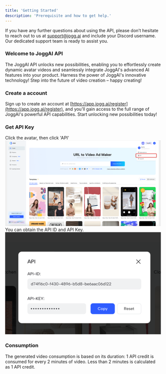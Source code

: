 ```yaml
---
title: 'Getting Started'
description: 'Prerequisite and how to get help.'
---
```


If you have any further questions about using the API, please don’t hesitate to reach out to us at [support@jogg.ai](mailto:support@jogg.ai) and include your Discord username. Our dedicated support team is ready to assist you.

### Welcome to JoggAI API

The JoggAI API unlocks new possibilities, enabling you to effortlessly create dynamic avatar videos and seamlessly integrate JoggAI's advanced AI features into your product. Harness the power of JoggAI's innovative technology! Step into the future of video creation – happy creating!

### Create a account

Sign up to create an account at [https://app.jogg.ai/register](https://app.jogg.ai/register), and you'll gain access to the full range of JoggAI's powerful API capabilities. Start unlocking new possibilities today!

### Get API Key

Click the avatar, then click 'API'
![](/images/img01.png)
You can obtain the API ID and API Key.
![](/images/img_1.png)

### Consumption

The generated video consumption is based on its duration: 1 API credit is consumed for every 2 minutes of video. Less than 2 minutes is calculated as 1 API credit.